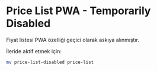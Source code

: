 # Price List PWA - Temporarily Disabled

Fiyat listesi PWA özelliği geçici olarak askıya alınmıştır.

İleride aktif etmek için:
```bash
mv price-list-disabled price-list
```
